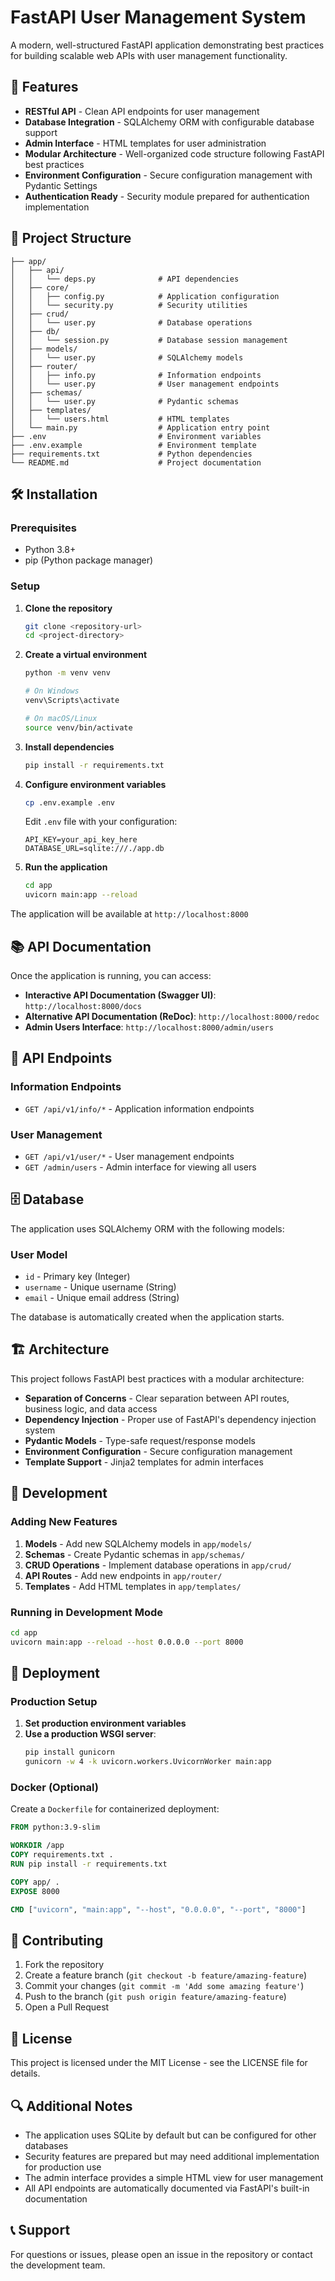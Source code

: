 # FastAPI User Management System

A modern, well-structured FastAPI application demonstrating best practices for building scalable web APIs with user management functionality.

## 🚀 Features

- **RESTful API** - Clean API endpoints for user management
- **Database Integration** - SQLAlchemy ORM with configurable database support
- **Admin Interface** - HTML templates for user administration
- **Modular Architecture** - Well-organized code structure following FastAPI best practices
- **Environment Configuration** - Secure configuration management with Pydantic Settings
- **Authentication Ready** - Security module prepared for authentication implementation

## 📁 Project Structure

```
├── app/
│   ├── api/
│   │   └── deps.py              # API dependencies
│   ├── core/
│   │   ├── config.py            # Application configuration
│   │   └── security.py          # Security utilities
│   ├── crud/
│   │   └── user.py              # Database operations
│   ├── db/
│   │   └── session.py           # Database session management
│   ├── models/
│   │   └── user.py              # SQLAlchemy models
│   ├── router/
│   │   ├── info.py              # Information endpoints
│   │   └── user.py              # User management endpoints
│   ├── schemas/
│   │   └── user.py              # Pydantic schemas
│   ├── templates/
│   │   └── users.html           # HTML templates
│   └── main.py                  # Application entry point
├── .env                         # Environment variables
├── .env.example                 # Environment template
├── requirements.txt             # Python dependencies
└── README.md                    # Project documentation
```

## 🛠️ Installation

### Prerequisites

- Python 3.8+
- pip (Python package manager)

### Setup

1. **Clone the repository**
   ```bash
   git clone <repository-url>
   cd <project-directory>
   ```

2. **Create a virtual environment**
   ```bash
   python -m venv venv
   
   # On Windows
   venv\Scripts\activate
   
   # On macOS/Linux
   source venv/bin/activate
   ```

3. **Install dependencies**
   ```bash
   pip install -r requirements.txt
   ```

4. **Configure environment variables**
   ```bash
   cp .env.example .env
   ```
   
   Edit `.env` file with your configuration:
   ```env
   API_KEY=your_api_key_here
   DATABASE_URL=sqlite:///./app.db
   ```

5. **Run the application**
   ```bash
   cd app
   uvicorn main:app --reload
   ```

The application will be available at `http://localhost:8000`

## 📚 API Documentation

Once the application is running, you can access:

- **Interactive API Documentation (Swagger UI)**: `http://localhost:8000/docs`
- **Alternative API Documentation (ReDoc)**: `http://localhost:8000/redoc`
- **Admin Users Interface**: `http://localhost:8000/admin/users`

## 🔗 API Endpoints

### Information Endpoints
- `GET /api/v1/info/*` - Application information endpoints

### User Management
- `GET /api/v1/user/*` - User management endpoints
- `GET /admin/users` - Admin interface for viewing all users

## 🗄️ Database

The application uses SQLAlchemy ORM with the following models:

### User Model
- `id` - Primary key (Integer)
- `username` - Unique username (String)
- `email` - Unique email address (String)

The database is automatically created when the application starts.

## 🏗️ Architecture

This project follows FastAPI best practices with a modular architecture:

- **Separation of Concerns** - Clear separation between API routes, business logic, and data access
- **Dependency Injection** - Proper use of FastAPI's dependency injection system
- **Pydantic Models** - Type-safe request/response models
- **Environment Configuration** - Secure configuration management
- **Template Support** - Jinja2 templates for admin interfaces

## 🔧 Development

### Adding New Features

1. **Models** - Add new SQLAlchemy models in `app/models/`
2. **Schemas** - Create Pydantic schemas in `app/schemas/`
3. **CRUD Operations** - Implement database operations in `app/crud/`
4. **API Routes** - Add new endpoints in `app/router/`
5. **Templates** - Add HTML templates in `app/templates/`

### Running in Development Mode

```bash
cd app
uvicorn main:app --reload --host 0.0.0.0 --port 8000
```

## 🚀 Deployment

### Production Setup

1. **Set production environment variables**
2. **Use a production WSGI server**:
   ```bash
   pip install gunicorn
   gunicorn -w 4 -k uvicorn.workers.UvicornWorker main:app
   ```

### Docker (Optional)

Create a `Dockerfile` for containerized deployment:

```dockerfile
FROM python:3.9-slim

WORKDIR /app
COPY requirements.txt .
RUN pip install -r requirements.txt

COPY app/ .
EXPOSE 8000

CMD ["uvicorn", "main:app", "--host", "0.0.0.0", "--port", "8000"]
```

## 🤝 Contributing

1. Fork the repository
2. Create a feature branch (`git checkout -b feature/amazing-feature`)
3. Commit your changes (`git commit -m 'Add some amazing feature'`)
4. Push to the branch (`git push origin feature/amazing-feature`)
5. Open a Pull Request

## 📝 License

This project is licensed under the MIT License - see the LICENSE file for details.

## 🔍 Additional Notes

- The application uses SQLite by default but can be configured for other databases
- Security features are prepared but may need additional implementation for production use
- The admin interface provides a simple HTML view for user management
- All API endpoints are automatically documented via FastAPI's built-in documentation

## 📞 Support

For questions or issues, please open an issue in the repository or contact the development team.